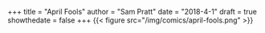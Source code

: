 +++
title = "April Fools"
author = "Sam Pratt"
date = "2018-4-1"
draft = true
showthedate = false
+++
{{< figure src="/img/comics/april-fools.png" >}}